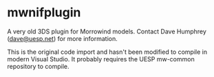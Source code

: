 # mwnifplugin
A very old 3DS plugin for Morrowind models. Contact Dave Humphrey (dave@uesp.net) for more information.

This is the original code import and hasn't been modified to compile in modern Visual Studio.
It probably requires the UESP mw-common repository to compile. 
